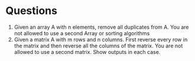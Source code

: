 # Questions
1. Given an array A with n elements, remove all duplicates from A. You are not allowed to use a second Array or sorting algorithms
2. Given a matrix A with m rows and n columns. First reverse every row in the matrix and then reverse all the columns of the matrix. You are not allowed to use a second matrix. Show outputs in each case. 
